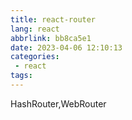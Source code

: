 ```yaml
---
title: react-router
lang: react
abbrlink: bb8ca5e1
date: 2023-04-06 12:10:13
categories:
 - react
tags:
---
```



HashRouter,WebRouter


```javascript

```